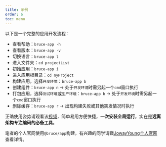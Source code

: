 ```yaml
---
title: 示例
order: 6
toc: menu
---
```


以下是一个完整的应用开发流程：

- 查看帮助：`bruce-app -h`
- 查看版本：`bruce-app -v`
- 切换语言：`bruce-app l`
- 进入文件夹：`cd projectList`
- 初始应用：`bruce-app i`
- 进入应用根目录：`cd myProject`
- 构建应用，选择`开发环境`：`bruce-app b`
- 创建组件：`bruce-app n` → 处于`开发环境`时需另起一个`cmd`窗口执行
- 打包应用，选择`测试环境`或`生产环境`：`bruce-app b` → 处于`开发环境`时需另起一个`cmd`窗口执行
- 删除缓存：`bruce-app r` → 出现构建失败或其他突发情况时执行

正确使用姿势请观看该[视频](https://www.bilibili.com/video/BV1UK41157fX)，简单易用方便快捷，**一次安装全局运行**，实在是**远离架构专注编码的必备工具**。

笔者的个人官网使用`@bruce/app`构建，有兴趣的同学请戳[JowayYoung个人官网](https://yangzw.vip)查看详情。